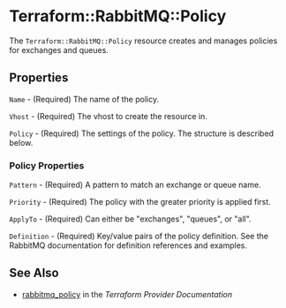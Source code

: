# Terraform::RabbitMQ::Policy

The ``Terraform::RabbitMQ::Policy`` resource creates and manages policies for exchanges
and queues.

## Properties

`Name` - (Required) The name of the policy.

`Vhost` - (Required) The vhost to create the resource in.

`Policy` - (Required) The settings of the policy. The structure is
described below.

### Policy Properties

`Pattern` - (Required) A pattern to match an exchange or queue name.

`Priority` - (Required) The policy with the greater priority is applied first.

`ApplyTo` - (Required) Can either be "exchanges", "queues", or "all".

`Definition` - (Required) Key/value pairs of the policy definition. See the
RabbitMQ documentation for definition references and examples.


## See Also

* [rabbitmq_policy](https://www.terraform.io/docs/providers/rabbitmq/r/policy.html) in the _Terraform Provider Documentation_